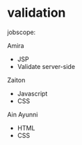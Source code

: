 # validation
jobscope:

Amira
- JSP
- Validate server-side

Zaiton
- Javascript
- CSS

Ain Ayunni
- HTML
- CSS
